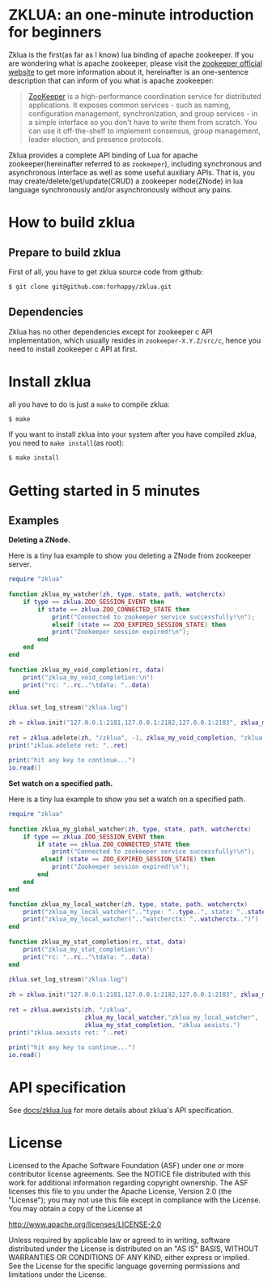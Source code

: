 # ZKLUA: an one-minute introduction for beginners #
Zklua is the first(as far as I know) lua binding of apache zookeeper. If you are wondering what is apache zookeeper, please visit the [zookeeper official website](http://zookeeper.apache.org/ "Apache ZooKeeper") to get more information about it, hereinafter is an one-sentence description that can inform of you what is apache zookeeper: 

> [ZooKeeper](http://zookeeper.apache.org/ "Apache ZooKeeper") is a high-performance coordination service for distributed applications. It exposes common services - such as naming, configuration management, synchronization, and group services - in a simple interface so you don't have to write them from scratch. You can use it off-the-shelf to implement consensus, group management, leader election, and presence protocols.

Zklua provides a complete API binding of Lua for apache zookeeper(hereinafter referred to as `zookeeper`), including synchronous and asynchronous interface as well as some useful auxiliary APIs. That is, you may create/delete/get/update(CRUD) a zookeeper node(ZNode) in lua language synchronously and/or asynchronously without any pains.

# How to build zklua #
## Prepare to build zklua ##
First of all, you have to get zklua source code from github:

```bash
$ git clone git@github.com:forhappy/zklua.git
```

## Dependencies ##
Zklua has no other dependencies except for zookeeper c API implementation, which usually resides in `zookeeper-X.Y.Z/src/c`, hence you need to install zookeeper c API at first.

# Install zklua #

all you have to do is just a `make` to compile zklua:

```bash
$ make
```

If you want to install zklua into your system after you have compiled zklua, you need to `make install`(as root):

```bash
$ make install
```

# Getting started in 5 minutes #
## Examples ##

**Deleting a ZNode.**

Here is a tiny lua example to show you deleting a ZNode from zookeeper server.

```lua
require "zklua"
  
function zklua_my_watcher(zh, type, state, path, watcherctx)
    if type == zklua.ZOO_SESSION_EVENT then
        if state == zklua.ZOO_CONNECTED_STATE then
            print("Connected to zookeeper service successfully!\n");
            elseif (state == ZOO_EXPIRED_SESSION_STATE) then
            print("Zookeeper session expired!\n");
        end
    end
end
	
function zklua_my_void_completion(rc, data)
    print("zklua_my_void_completion:\n")
    print("rc: "..rc.."\tdata: "..data)
end
	
zklua.set_log_stream("zklua.log")
	
zh = zklua.init("127.0.0.1:2181,127.0.0.1:2182,127.0.0.1:2183", zklua_my_watcher, 10000)
	
ret = zklua.adelete(zh, "/zklua", -1, zklua_my_void_completion, "zklua adelete.")
print("zklua.adelete ret: "..ret)
	
print("hit any key to continue...")
io.read()
```

**Set watch on a specified path.**

Here is a tiny lua example to show you set a watch on a specified path.

```lua
require "zklua"
    
function zklua_my_global_watcher(zh, type, state, path, watcherctx)
    if type == zklua.ZOO_SESSION_EVENT then
        if state == zklua.ZOO_CONNECTED_STATE then
            print("Connected to zookeeper service successfully!\n");
         elseif (state == ZOO_EXPIRED_SESSION_STATE) then
            print("Zookeeper session expired!\n");
        end
    end
end

function zklua_my_local_watcher(zh, type, state, path, watcherctx)
    print("zklua_my_local_watcher(".."type: "..type..", state: "..state..", path: "..path..")")
    print("zklua_my_local_watcher(".."watcherctx: "..watcherctx..")")
end
    
function zklua_my_stat_completion(rc, stat, data)
    print("zklua_my_stat_completion:\n")
    print("rc: "..rc.."\tdata: "..data)
end
    
zklua.set_log_stream("zklua.log")
    
zh = zklua.init("127.0.0.1:2181,127.0.0.1:2182,127.0.0.1:2183", zklua_my_global_watcher, 10000)
    
ret = zklua.awexists(zh, "/zklua",
                     zklua_my_local_watcher,"zklua_my_local_watcher",
                     zklua_my_stat_completion, "zklua aexists.")
print("zklua.aexists ret: "..ret)
    
print("hit any key to continue...")
io.read()
```

# API specification #
See [docs/zklua.lua](https://raw.githubusercontent.com/forhappy/zklua/master/docs/zklua.lua) for more details about zklua's API specification.

# License #
Licensed to the Apache Software Foundation (ASF) under one
or more contributor license agreements. See the NOTICE file
distributed with this work for additional information
regarding copyright ownership. The ASF licenses this file
to you under the Apache License, Version 2.0 (the
"License"); you may not use this file except in compliance
with the License. You may obtain a copy of the License at

http://www.apache.org/licenses/LICENSE-2.0

Unless required by applicable law or agreed to in writing, software
distributed under the License is distributed on an "AS IS" BASIS,
WITHOUT WARRANTIES OR CONDITIONS OF ANY KIND, either express or implied.
See the License for the specific language governing permissions and
limitations under the License.
